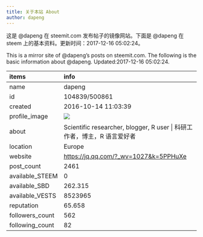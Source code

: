 ```yaml
---
title: 关于本站 About
author: dapeng
---
```


这是 @dapeng 在 steemit.com 发布帖子的镜像网站。下面是 @dapeng 在 steem 上的基本资料。更新时间：2017-12-16 05:02:24。

This is a mirror site of @dapeng’s posts on steemit.com. The following is the basic information about @dapeng. Updated:2017-12-16 05:02:24.



|items           |info                                                                                    |
|:---------------|:---------------------------------------------------------------------------------------|
|name            |dapeng                                                                                  |
|id              |104839/500861                                                                           |
|created         |2016-10-14 11:03:39                                                                     |
|profile_image   |![](http://0.gravatar.com/avatar/6fe1d4ffad212efc7985ecdd4ef9ef77?s=44&d=monsterid&r=g) |
|about           |Scientific researcher, blogger, R user &#124;  科研工作者，博主，R 语言爱好者           |
|location        |Europe                                                                                  |
|website         |https://jq.qq.com/?_wv=1027&k=5PPHuXe                                                   |
|post_count      |2461                                                                                    |
|available_STEEM |0                                                                                       |
|available_SBD   |262.315                                                                                 |
|available_VESTS |8523965                                                                                 |
|reputation      |65.658                                                                                  |
|followers_count |562                                                                                     |
|following_count |82                                                                                      |
